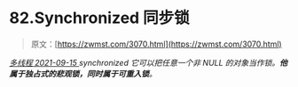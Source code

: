 <!--yml
category: 未分类
date: 0001-01-01 00:00:00
--->

# 82.Synchronized 同步锁

> 原文：[https://zwmst.com/3070.html](https://zwmst.com/3070.html)

   [ *多线程* ](https://zwmst.com/%e5%a4%9a%e7%ba%bf%e7%a8%8b)*[ <time datetime="2021-09-15T23:34:40+08:00"> 2021-09-15 </time> ](https://zwmst.com/3070.html)  synchronized 它可以把任意一个非 NULL 的对象当作锁。**他属于独占式的悲观锁，同时属于可重入锁**。*